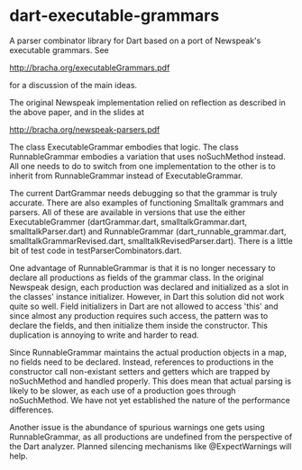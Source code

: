 dart-executable-grammars
========================

A parser combinator library for Dart based on a port of Newspeak's executable grammars. See

http://bracha.org/executableGrammars.pdf

for a discussion of the main ideas.

The original Newspeak implementation relied on reflection as described in the above paper, and in the slides at

http://bracha.org/newspeak-parsers.pdf 


The class ExecutableGrammar embodies that logic. The class RunnableGrammar embodies a variation that uses noSuchMethod instead. 
All one needs to do to switch from one implementation to the other is to inherit from RunnableGrammar instead of 
ExecutableGrammar.

The current DartGrammar needs debugging so that the grammar is truly accurate. 
There are also examples of functioning Smalltalk grammars and parsers. All of these are available in versions that use the either ExecutableGrammer 
(dartGrammar.dart, smalltalkGrammar.dart, smalltalkParser.dart) and RunnableGrammar (dart_runnable_grammar.dart, 
smalltalkGrammarRevised.dart, smalltalkRevisedParser.dart). 
There is a little bit of test code in testParserCombinators.dart.

One advantage of RunnableGrammar is that it is no longer necessary to declare all productions as fields of the grammar class. 
In the original Newspeak design, each production was declared and initialized as a slot in the classes' instance initializer.
However, in Dart this solution did not work quite so well. Field initializers in Dart are not allowed to access 'this' and
since almost any production requires such access, the pattern was to declare the fields, and then initialize them inside
the constructor. This duplication is annoying to write and harder to read.

Since RunnableGrammar maintains the actual production objects in a map, no fields need to be declared.  Instead, references to
productions in the constructor call non-existant setters and getters which are trapped by noSuchMethod and handled properly.
This does mean that actual parsing is likely to be slower, as each use of a production goes through noSuchMethod. We have not
yet established the nature of the performance differences.

Another issue is the abundance of spurious warnings one gets using RunnableGrammar, as all productions are undefined from 
the perspective of the Dart analyzer. Planned silencing mechanisms like @ExpectWarnings will help.

